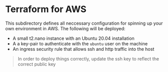 # Terraform for AWS

This subdirectory defines all neccessary configuration for spinning up your own environment in AWS.
The following will be deployed:

- A small t2.nano instance with an Ubuntu 20.04 installation
- A a key-pair to authenticate with the `ubuntu` user on the machine
- An ingress security rule that allows ssh and http traffic into the host

> In order to deploy things correctly, update the ssh key to reflect the correct public key
